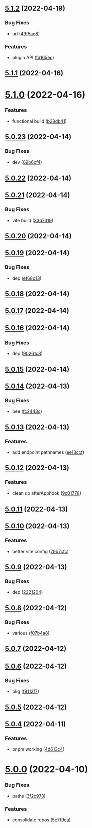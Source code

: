 ## [5.1.2](https://github.com/FactorJS/factor/compare/v5.1.1...v5.1.2) (2022-04-19)


### Bug Fixes

* url ([49f5ae8](https://github.com/FactorJS/factor/commit/49f5ae8d70cd149fd9437269f7757033159b1a0c))


### Features

* plugin API ([fd165ec](https://github.com/FactorJS/factor/commit/fd165ecbe6beb117fe0639d36be4c1618fe1cb95))



## [5.1.1](https://github.com/FactorJS/factor/compare/v5.1.0...v5.1.1) (2022-04-16)



# [5.1.0](https://github.com/FactorJS/factor/compare/v5.0.23...v5.1.0) (2022-04-16)


### Features

* functional build ([b28db41](https://github.com/FactorJS/factor/commit/b28db41e3d9dc8a12640da9fb0611d6aef85b681))



## [5.0.23](https://github.com/FactorJS/factor/compare/v5.0.22...v5.0.23) (2022-04-14)


### Bug Fixes

* dev ([09b6cf4](https://github.com/FactorJS/factor/commit/09b6cf47d59b57580422acf81a8a4a4d8366d8a8))



## [5.0.22](https://github.com/FactorJS/factor/compare/v5.0.21...v5.0.22) (2022-04-14)



## [5.0.21](https://github.com/FactorJS/factor/compare/v5.0.20...v5.0.21) (2022-04-14)


### Bug Fixes

* vite build ([33d7319](https://github.com/FactorJS/factor/commit/33d7319c00b9544637c53608db16db9a6665ec50))



## [5.0.20](https://github.com/FactorJS/factor/compare/v5.0.19...v5.0.20) (2022-04-14)



## [5.0.19](https://github.com/FactorJS/factor/compare/v5.0.18...v5.0.19) (2022-04-14)


### Bug Fixes

* dep ([ef68d13](https://github.com/FactorJS/factor/commit/ef68d139c790065355d769e97bd5f6d867ab5d7c))



## [5.0.18](https://github.com/FactorJS/factor/compare/v5.0.17...v5.0.18) (2022-04-14)



## [5.0.17](https://github.com/FactorJS/factor/compare/v5.0.16...v5.0.17) (2022-04-14)



## [5.0.16](https://github.com/FactorJS/factor/compare/v5.0.15...v5.0.16) (2022-04-14)


### Bug Fixes

* dep ([90261c8](https://github.com/FactorJS/factor/commit/90261c8cba3ae40fd04a51a0069ac217d2fcae31))



## [5.0.15](https://github.com/FactorJS/factor/compare/v5.0.14...v5.0.15) (2022-04-14)



## [5.0.14](https://github.com/FactorJS/factor/compare/v5.0.13...v5.0.14) (2022-04-13)


### Bug Fixes

* pee ([fc2443c](https://github.com/FactorJS/factor/commit/fc2443c825972a2a9c4823d115f24f4a0a85196f))



## [5.0.13](https://github.com/FactorJS/factor/compare/v5.0.12...v5.0.13) (2022-04-13)


### Features

* add endpoint pathnames ([ee13ccf](https://github.com/FactorJS/factor/commit/ee13ccf70dcfd2328a8b0d2f8c85c0ede601b806))



## [5.0.12](https://github.com/FactorJS/factor/compare/v5.0.11...v5.0.12) (2022-04-13)


### Features

* clean up afterApphook ([9c01778](https://github.com/FactorJS/factor/commit/9c01778f2596d45e0716fdc4130c48b825f7ac8d))



## [5.0.11](https://github.com/FactorJS/factor/compare/v5.0.10...v5.0.11) (2022-04-13)



## [5.0.10](https://github.com/FactorJS/factor/compare/v5.0.9...v5.0.10) (2022-04-13)


### Features

* better vite config ([79b7cfc](https://github.com/FactorJS/factor/commit/79b7cfcca487d805c180086d956617a5472992f7))



## [5.0.9](https://github.com/FactorJS/factor/compare/v5.0.8...v5.0.9) (2022-04-13)


### Bug Fixes

* dep ([2221204](https://github.com/FactorJS/factor/commit/2221204b9e012927ba0761246d70147d97eb3002))



## [5.0.8](https://github.com/FactorJS/factor/compare/v5.0.7...v5.0.8) (2022-04-12)


### Bug Fixes

* various ([f07b4a8](https://github.com/FactorJS/factor/commit/f07b4a8b11546ac71cd3ec6fca982227a3ac2739))



## [5.0.7](https://github.com/FactorJS/factor/compare/v5.0.6...v5.0.7) (2022-04-12)



## [5.0.6](https://github.com/FactorJS/factor/compare/v5.0.5...v5.0.6) (2022-04-12)


### Bug Fixes

* pkg ([f8112f7](https://github.com/FactorJS/factor/commit/f8112f7890b581108ad0b9c8099e2f95144af439))



## [5.0.5](https://github.com/FactorJS/factor/compare/v5.0.4...v5.0.5) (2022-04-12)



## [5.0.4](https://github.com/FactorJS/factor/compare/v5.0.0...v5.0.4) (2022-04-11)


### Features

* pnpm working ([4d613c4](https://github.com/FactorJS/factor/commit/4d613c48aae76a0709f3868fe4a4dbffba189a56))



# [5.0.0](https://github.com/FactorJS/factor/compare/v4.1.70...v5.0.0) (2022-04-10)


### Bug Fixes

* paths ([3f2c978](https://github.com/FactorJS/factor/commit/3f2c9784a542c43481a30adf25cc8d69406bfc87))


### Features

* consolidate repos ([5e7f9ca](https://github.com/FactorJS/factor/commit/5e7f9cadae5c350ac164adbd7b4f172850e3885f))



